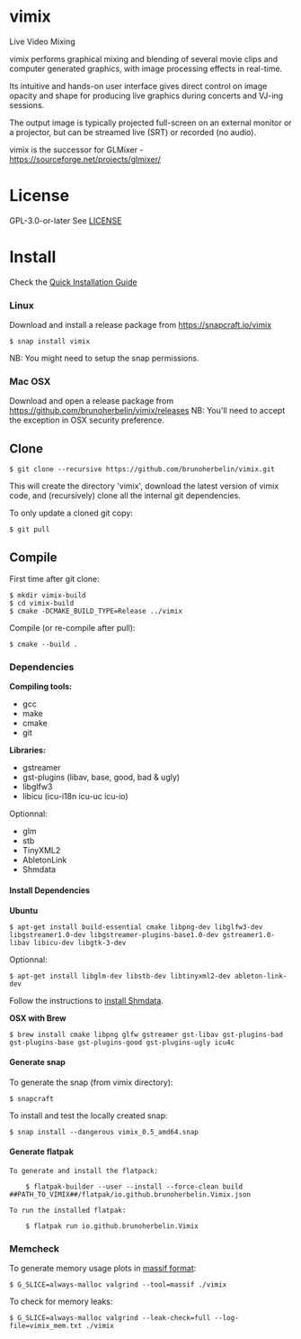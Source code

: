 # vimix
Live Video Mixing

vimix performs graphical mixing and blending of several movie clips and
computer generated graphics, with image processing effects in real-time.

Its intuitive and hands-on user interface gives direct control on image opacity and
shape for producing live graphics during concerts and VJ-ing sessions.

The output image is typically projected full-screen on an external
monitor or a projector, but can be streamed live (SRT) or recorded (no audio).

vimix is the successor for GLMixer - https://sourceforge.net/projects/glmixer/

# License

GPL-3.0-or-later
See [LICENSE](https://github.com/brunoherbelin/vimix/blob/master/LICENSE)

# Install

Check the [Quick Installation Guide](https://github.com/brunoherbelin/vimix/wiki/Quick-Installation-Guide)

### Linux

Download and install a release package from https://snapcraft.io/vimix

    $ snap install vimix
    
NB: You might need to setup the snap permissions.

### Mac OSX

Download and open a release package from https://github.com/brunoherbelin/vimix/releases
NB: You'll need to accept the exception in OSX security preference.

## Clone

    $ git clone --recursive https://github.com/brunoherbelin/vimix.git

This will create the directory 'vimix', download the latest version of vimix code,
and (recursively) clone all the internal git dependencies.

To only update a cloned git copy:

    $ git pull

## Compile

First time after git clone:

    $ mkdir vimix-build
    $ cd vimix-build
    $ cmake -DCMAKE_BUILD_TYPE=Release ../vimix
    
Compile (or re-compile after pull):
    
    $ cmake --build .

### Dependencies

**Compiling tools:**

- gcc
- make
- cmake
- git

**Libraries:**

- gstreamer
- gst-plugins (libav, base, good, bad & ugly)
- libglfw3
- libicu (icu-i18n icu-uc icu-io)

Optionnal:

- glm
- stb
- TinyXML2
- AbletonLink
- Shmdata

#### Install Dependencies

**Ubuntu**

    $ apt-get install build-essential cmake libpng-dev libglfw3-dev libgstreamer1.0-dev libgstreamer-plugins-base1.0-dev gstreamer1.0-libav libicu-dev libgtk-3-dev 

Optionnal:

    $ apt-get install libglm-dev libstb-dev libtinyxml2-dev ableton-link-dev 
    

Follow the instructions to [install Shmdata](https://gitlab.com/sat-mtl/tools/shmdata).

**OSX with Brew**

    $ brew install cmake libpng glfw gstreamer gst-libav gst-plugins-bad gst-plugins-base gst-plugins-good gst-plugins-ugly icu4c


#### Generate snap

To generate the snap (from vimix directory):

    $ snapcraft
    
To install and test the locally created snap:
    
    $ snap install --dangerous vimix_0.5_amd64.snap
    
#### Generate flatpak
    
    To generate and install the flatpack:
    
        $ flatpak-builder --user --install --force-clean build ##PATH_TO_VIMIX##/flatpak/io.github.brunoherbelin.Vimix.json
        
    To run the installed flatpak:
        
        $ flatpak run io.github.brunoherbelin.Vimix
    
### Memcheck

To generate memory usage plots in [massif format](https://valgrind.org/docs/manual/ms-manual.html):

    $ G_SLICE=always-malloc valgrind --tool=massif ./vimix
    
To check for memory leaks:
    
    $ G_SLICE=always-malloc valgrind --leak-check=full --log-file=vimix_mem.txt ./vimix
